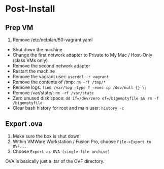 # Post-Install

## Prep VM
1. Remove /etc/netplan/50-vagrant.yaml
* Shut down the machine
* Change the first network adapter to Private to My Mac / Host-Only (class VMs only)
* Remove the second network adapter
* Restart the machine
* Remove the vagrant user: `userdel -r vagrant`
* Remove the contents of /tmp: `rm -rf /tmp/*`
* Remove logs: `find /var/log -type f -exec cp /dev/null {} \;`
* Remove /var/state/: `rm -rf /var/state`
* Zero unused disk space: `dd if=/dev/zero of=/bigemptyfile && rm -f /bigemptyfile`
* Clear bash history for root and main user: `history -c`

## Export .ova
1. Make sure the box is shut down
2. Within VMWare Workstation / Fusion Pro, choose `File->Export to OVF...`
3. Choose `Export as OVA (single-file archive)`

OVA is basically just a .tar of the OVF directory.